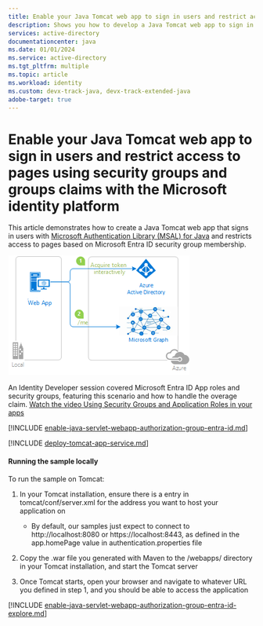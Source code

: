 ```yaml
---
title: Enable your Java Tomcat web app to sign in users and restrict access to pages using security groups and groups claims with the Microsoft identity platform
description: Shows you how to develop a Java Tomcat web app to sign in users and restrict access to pages using security groups and groups claims with the Microsoft identity platform
services: active-directory
documentationcenter: java
ms.date: 01/01/2024
ms.service: active-directory
ms.tgt_pltfrm: multiple
ms.topic: article
ms.workload: identity
ms.custom: devx-track-java, devx-track-extended-java
adobe-target: true
---
```


# Enable your Java Tomcat web app to sign in users and restrict access to pages using security groups and groups claims with the Microsoft identity platform

This article demonstrates how to create a Java Tomcat web app that signs in users with [Microsoft Authentication Library (MSAL) for Java](https://github.com/AzureAD/microsoft-authentication-library-for-java) and restricts access to pages based on Microsoft Entra ID security group membership.

![Overview](./media/topology.png)

An Identity Developer session covered Microsoft Entra ID App roles and security groups, featuring this scenario and how to handle the overage claim. [Watch the video Using Security Groups and Application Roles in your apps](https://www.youtube.com/watch?v=LRoc-na27l0)

[!INCLUDE [enable-java-servlet-webapp-authorization-group-entra-id.md](includes/enable-java-servlet-webapp-authorization-group-entra-id.md)]


[!INCLUDE [deploy-tomcat-app-service.md](includes/deploy-tomcat-app-service.md)]

#### Running the sample locally

To run the sample on Tomcat:

1. In your Tomcat installation, ensure there is a entry in tomcat/conf/server.xml for the address you want to host your application on

     - By default, our samples just expect to connect to http://localhost:8080 or https://localhost:8443, as defined in the app.homePage value in authentication.properties file

1. Copy the .war file you generated with Maven to the /webapps/ directory in your Tomcat installation, and start the Tomcat server

1. Once Tomcat starts, open your browser and navigate to whatever URL you defined in step 1, and you should be able to access the application


[!INCLUDE [enable-java-servlet-webapp-authorization-group-entra-id-explore.md](includes/enable-java-servlet-webapp-authorization-group-entra-id-explore.md)]